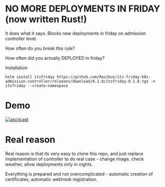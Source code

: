# NO MORE DEPLOYMENTS IN FRIDAY (now written Rust!)


It does what it says. Blocks new deployments in friday on admission controller level.

How often do you break this rule?

How often did you actually DEPLOYED in friday?

Installation 
```
helm install itsfriday https://github.com/Razikus/its-friday-k8s-admission-controller/releases/download/0.1.0/itsfriday-0.1.0.tgz -n itsfriday --create-namespace

```

# Demo

[![asciicast](https://asciinema.org/a/1rndARD0wS2B0AcWAIf1yiKZG.svg)](https://asciinema.org/a/1rndARD0wS2B0AcWAIf1yiKZG)


# Real reason

Real reason is that its very easy to clone this repo, and just replace implementation of controller to do real case - change image, check weather, allow deployments only in nights.

Everything is prepared and not overcomplicated - automatic creation of certificates, automatic webhook registration.



